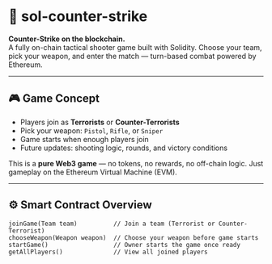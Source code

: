 # 🔫 sol-counter-strike

**Counter-Strike on the blockchain.**  
A fully on-chain tactical shooter game built with Solidity. Choose your team, pick your weapon, and enter the match — turn-based combat powered by Ethereum.

---

## 🎮 Game Concept

- Players join as **Terrorists** or **Counter-Terrorists**
- Pick your weapon: `Pistol`, `Rifle`, or `Sniper`
- Game starts when enough players join
- Future updates: shooting logic, rounds, and victory conditions

This is a **pure Web3 game** — no tokens, no rewards, no off-chain logic. Just gameplay on the Ethereum Virtual Machine (EVM).

---

## ⚙️ Smart Contract Overview 

```solidity
joinGame(Team team)          // Join a team (Terrorist or Counter-Terrorist)
chooseWeapon(Weapon weapon)  // Choose your weapon before game starts
startGame()                  // Owner starts the game once ready
getAllPlayers()              // View all joined players
